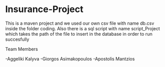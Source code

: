 # Insurance-Project

This is a maven project and we used our own csv file with name db.csv inside the folder coding. Also there is a sql script with name script_Project which takes the path of the file to insert in the database in order to run succesfully

Team Members

-Aggeliki Kalyva
-Giorgos Asimakopoulos
-Apostolis Mantzios
